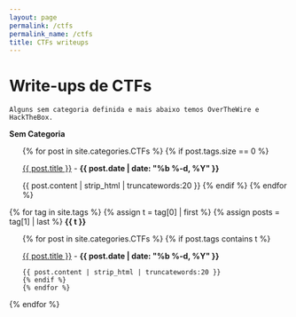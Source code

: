 ```yaml
---
layout: page
permalink: /ctfs
permalink_name: /ctfs
title: CTFs writeups
---
```


# Write-ups de CTFs
`Alguns sem categoria definida e mais abaixo temos OverTheWire e HackTheBox.`

<strong>Sem Categoria</strong>
<ul>
{% for post in site.categories.CTFs %}
  {% if post.tags.size == 0 %}
  <p><a href="{{ post.url }}">{{ post.title }}</a> - <b>{{ post.date | date: "%b %-d, %Y" }}</b></p>

  {{ post.content | strip_html | truncatewords:20 }}
  {% endif %}
{% endfor %}
</ul>

{% for tag in site.tags %}
  {% assign t = tag[0] | first %}
  {% assign posts = tag[1] | last %}
<strong>{{ t }}</strong>
<ul>
    {% for post in site.categories.CTFs %}
    {% if post.tags contains t %}
        <p><a href="{{ post.url }}">{{ post.title }}</a> - <b>{{ post.date | date: "%b %-d, %Y" }}</b></p>

    {{ post.content | strip_html | truncatewords:20 }}
    {% endif %}
    {% endfor %}
</ul>
{% endfor %}
